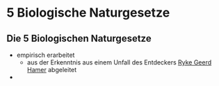 # 5 Biologische Naturgesetze

## Die 5 Biologischen Naturgesetze


- empirisch erarbeitet
	- aus der Erkenntnis aus einem Unfall des Entdeckers [Ryke Geerd Hamer](../../../Wichtige_Persönlichkeiten/Ryke_Geerd_Hamer.md#Ryke%20Geerd%20Hamer) abgeleitet
- 